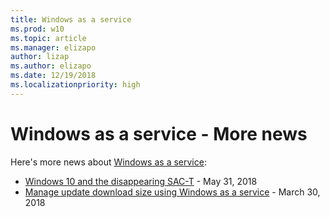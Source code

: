 ```yaml
---
title: Windows as a service  
ms.prod: w10
ms.topic: article
ms.manager: elizapo
author: lizap
ms.author: elizapo  
ms.date: 12/19/2018
ms.localizationpriority: high
---
```

# Windows as a service - More news

Here's more news about [Windows as a service](windows-as-a-service.md):

<ul>

<li><a href="https://techcommunity.microsoft.com/t5/Windows-IT-Pro-Blog/Windows-10-and-the-disappearing-SAC-T/ba-p/199747">Windows 10 and the disappearing SAC-T</a> - May 31, 2018
<li><a href="https://www.youtube.com/watch?v=EVzFIg_MhaE&t=5s">Manage update download size using Windows as a service</a> - March 30, 2018</li>
</ul>